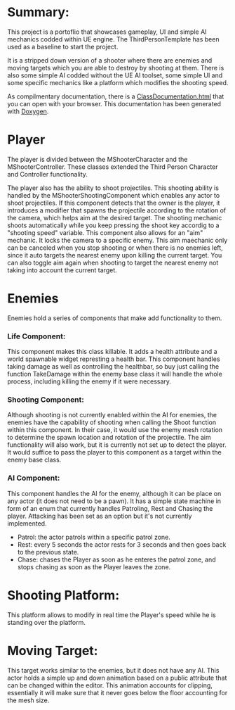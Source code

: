 # Summary:
This project is a portoflio that showcases gameplay, UI and simple AI mechanics codded within UE engine. The ThirdPersonTemplate has been used as a baseline to start the project.

It is a stripped down version of a shooter where there are enemies and moving targets which you are able to destroy by shooting at them.
There is also some simple AI codded without the UE AI toolset, some simple UI and some specific mechanics like a platform which modifies the shooting speed.

As compilmentary documentation, there is a <a href="Documentation/html/index.html">ClassDocumentation.html</a> that you can open with your browser.
This documentation has been generated with <a href="https://www.doxygen.nl">Doxygen</a>.

# Player
The player is divided between the MShooterCharacter and the MShooterController. These classes extended the Third Person
Character and Controller functionality.

The player also has the ability to shoot projectiles. This shooting ability is handled by the MShooterShootingComponent
which enables any actor to shoot projectiles. If this component detects that the owner is the player,
it introduces a modifier that spawns the projectile according to the rotation of the camera, which helps
aim at the desired target. The shooting mechanic shoots automatically while you keep pressing the shoot key accordig
to a "shooting speed" variable. This component also allows for an "aim" mechanic. It locks the camera to a specific
enemy. This aim maechanic only can be canceled when you stop shooting or when there is no enemies left, since
it auto targets the nearest enemy upon killing the current target. You can also toggle aim again when shooting to
target the nearest enemy not taking into account the current target.

# Enemies
Enemies hold a series of components that make add functionality to them.

### Life Component:
This component makes this class killable. It adds a health attribute and a world spawnable widget represting a health bar.
This component handles taking damage as well as controlling the healthbar, so buy just calling the function TakeDamage within the 
enemy base class it will handle the whole process, including killing the enemy if it were necessary.

### Shooting Component:
Although shooting is not currently enabled within the AI for enemies, the enemies have the capability of shooting
when calling the Shoot function within this component. In their case, it would use the enemy mesh rotation
to determine the spawn location and rotation of the projectile. The aim functionality will also work, but
it is currently not set up to detect the player. It would suffice to pass the player to this component as a target within the enemy base class.

### AI Component:
This component handles the AI for the enemy, although it can be place on any actor (it does not need to be a pawn).
It has a simple state machine in form of an enum that currently handles Patroling, Rest and Chasing the player.
Attacking has been set as an option but it's not currently implemented.
<ul>
  <li>Patrol: the actor patrols within a specific patrol zone.</li>
  <li>Rest: every 5 seconds the actor rests for 3 seconds and then goes back to the previous state.</li>
  <li>Chase: chases the Player as soon as he enteres the patrol zone, and stops chasing as soon as the Player leaves the zone.</li>
</ul>

# Shooting Platform:
This platform allows to modify in real time the Player's speed while he is standing over the platform.

# Moving Target:
This target works similar to the enemies, but it does not have any AI. This actor holds a simple up and
down animation based on a public attribute that can be changed within the editor. This animation accounts for clipping, essentially it will make sure that it never goes below the floor accounting for the mesh size.

